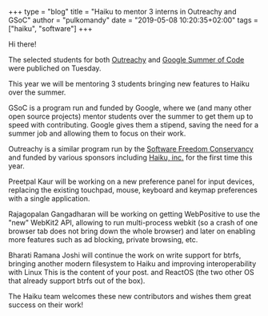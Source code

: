 +++
type = "blog"
title = "Haiku to mentor 3 interns in Outreachy and GSoC"
author = "pulkomandy"
date = "2019-05-08 10:20:35+02:00"
tags = ["haiku", "software"]
+++

Hi there!

The selected students for both <a href="https://www.outreachy.org/">Outreachy</a> and <a href="https://summerofcode.withgoogle.com">Google Summer of Code</a> were publiched on Tuesday.

This year we will be mentoring 3 students bringing new features to Haiku over the summer.

GSoC is a program run and funded by Google, where we (and many other open source
projects) mentor students over the summer to get them up to speed with contributing.
Google gives them a stipend, saving the need for a summer job and allowing them
to focus on their work.

Outreachy is a similar program run by the <a href="https://sfconservancy.org">Software Freedom Conservancy</a> and funded
by various sponsors including <a href="https://haiku-inc.org">Haiku, inc.</a> for the first time this year.

Preetpal Kaur will be working on a new preference panel for input devices,
replacing the existing touchpad, mouse, keyboard and keymap preferences with
a single application.

Rajagopalan Gangadharan will be working on getting WebPositive to use the "new"
WebKit2 API, allowing to run multi-process webkit (so a crash of one browser
tab does not bring down the whole browser) and later on enabling more features
such as ad blocking, private browsing, etc.

Bharati Ramana Joshi will continue the work on write support for btrfs, bringing
another modern filesystem to Haiku and improving interoperability with Linux
This is the content of your post.
and ReactOS (the two other OS that already support btrfs out of the box).

The Haiku team welcomes these new contributors and wishes them great success on
their work!
